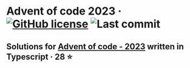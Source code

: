 # Advent of code 2023 &middot; [![GitHub license](https://img.shields.io/github/license/vladshlianin/advent-of-code-2023)](https://github.com/vladshlianin/advent-of-code-2023/blob/main/LICENSE) ![Last commit](https://img.shields.io/github/last-commit/vladshlianin/advent-of-code-2023)

## Solutions for <a href='https://adventofcode.com/'>Advent of code - 2023</a> written in Typescript &middot; 28 ⭐
</h1>
